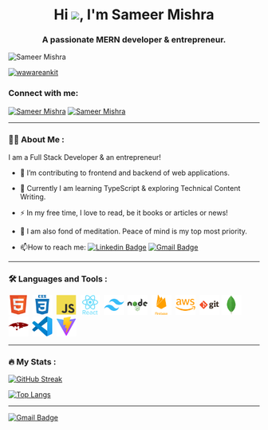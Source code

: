 <h1 align="center">Hi <img src="https://media.giphy.com/media/hvRJCLFzcasrR4ia7z/giphy.gif" width="30px"/>, I'm Sameer Mishra</h1>
<h3 align="center">A passionate MERN developer & entrepreneur.</h3>

<p align="left"> <img src="https://komarev.com/ghpvc/?username=sameer-mishra1&label=Profile%20views&color=0e75b6&style=flat" alt="Sameer Mishra" /> </p>

<p align="left"> <a href="https://www.linkedin.com/in/sameer-/" target="blank"><img src="https://img.shields.io/twitter/follow/sameer-?logo=linkedin&style=for-the-badge" alt="wawareankit" /></a> </p>
  
  <h3 align="left">Connect with me:</h3>
<p align="left">
<a href="https://www.linkedin.com/in/sameer-" target="blank">
  <img align="center" src="https://raw.githubusercontent.com/rahuldkjain/github-profile-readme-generator/master/src/images/icons/Social/linked-in-alt.svg" alt="Sameer Mishra" height="30" width="40" /></a>
<a href="https://www.instagram.com/sameer_mishraa/" target="blank"><img align="center" src="https://raw.githubusercontent.com/rahuldkjain/github-profile-readme-generator/master/src/images/icons/Social/instagram.svg" alt="Sameer Mishra" height="30" width="40" /></a>
</p>



</div>

---
### :man_technologist: About Me :
I am a Full Stack Developer & an entrepreneur!
- :telescope: I’m contributing to frontend and backend of web applications.

- :seedling: Currently I am learning TypeScript & exploring Technical Content Writing.

- :zap: In my free time, I love to read, be it books or articles or news!

- :pray: I am also fond of meditation. Peace of mind is my top most priority.

- :mailbox:How to reach me: [![Linkedin Badge](https://img.shields.io/badge/-LinkedIn-blue?style=flat&logo=Linkedin&logoColor=white)](https://www.linkedin.com/in/sameer-) [![Gmail Badge](https://img.shields.io/badge/-Gmail-white?style=flat&logo=Gmail&logoColor=red)](mailto:sameermishra6666@gmail.com)

---

### :hammer_and_wrench: Languages and Tools :

<div>
  <img src="https://github.com/devicons/devicon/blob/master/icons/html5/html5-original.svg" title="HTML5" alt="HTML" width="40" height="40"/>&nbsp;
  <img src="https://github.com/devicons/devicon/blob/master/icons/css3/css3-plain-wordmark.svg"  title="CSS3" alt="CSS" width="40" height="40"/>&nbsp;
  <img src="https://github.com/devicons/devicon/blob/master/icons/javascript/javascript-original.svg" title="JavaScript" alt="JavaScript" width="40" height="40"/>&nbsp;
  <img src="https://github.com/devicons/devicon/blob/master/icons/react/react-original-wordmark.svg" title="React" alt="React" width="40" height="40"/>&nbsp;
  <img src="https://github.com/devicons/devicon/blob/master/icons/tailwindcss/tailwindcss-original.svg" title="TailwindCss" alt="TailwindCss" width="40" height="40"/>&nbsp;
  <img src="https://github.com/devicons/devicon/blob/master/icons/nodejs/nodejs-original-wordmark.svg" title="NodeJS" alt="NodeJS" width="40" height="40"/>&nbsp;
  <img src="https://github.com/devicons/devicon/blob/master/icons/firebase/firebase-plain-wordmark.svg" title="Firebase" alt="Firebase" width="40" height="40"/>&nbsp;
  <img src="https://github.com/devicons/devicon/blob/master/icons/amazonwebservices/amazonwebservices-plain-wordmark.svg" title="AWS" alt="AWS" width="40" height="40"/>&nbsp;
  <img src="https://github.com/devicons/devicon/blob/master/icons/git/git-original-wordmark.svg" title="Git" **alt="Git" width="40" height="40"/>
  <img src="https://github.com/devicons/devicon/blob/master/icons/mongodb/mongodb-original.svg" title="MongoDb" **alt="MongoDb" width="40" height="40"/>
  <img src="https://github.com/devicons/devicon/blob/master/icons/mongoose/mongoose-original.svg" title="Mongoose" alt="Mongoose" width="40" height="40"/>&nbsp;
  <img src="https://github.com/devicons/devicon/blob/master/icons/vscode/vscode-original.svg" title="VS Code" alt="VS Code " width="40" height="40"/>&nbsp;
  <img src="https://github.com/devicons/devicon/blob/master/icons/vitejs/vitejs-original.svg" title="Vite" alt="Vite " width="40" height="40"/>&nbsp;
</div>

---

<p align="left">

### :fire: My Stats :
[![GitHub Streak](http://github-readme-streak-stats.herokuapp.com?user=sameer-mishra1&theme=transparent&background=#fff)](https://git.io/streak-stats)

</p>

<p align="right">

[![Top Langs](https://github-readme-stats.vercel.app/api/top-langs/?username=sameer-mishra1&theme=transparent&layout=donut-vertical)](https://github.com/anuraghazra/github-readme-stats)

</p>

---

 [![Gmail Badge](https://img.shields.io/badge/-Gmail-white?style=flat&logo=Gmail&logoColor=red)](mailto:sameermishra6666@gmail.com)
